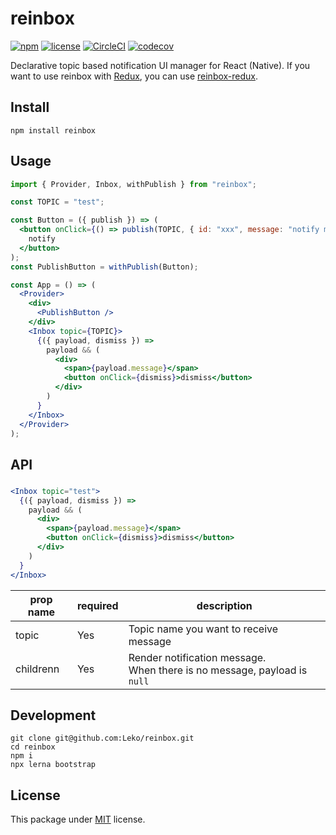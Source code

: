 # reinbox

[![npm](https://img.shields.io/npm/v/reinbox.svg)](https://www.npmjs.com/package/reinbox)
[![license](https://img.shields.io/github/license/Leko/reinbox.svg)](https://opensource.org/licenses/MIT)
[![CircleCI](https://circleci.com/gh/Leko/reinbox.svg?style=svg)](https://circleci.com/gh/Leko/reinbox)
[![codecov](https://codecov.io/gh/Leko/reinbox/branch/master/graph/badge.svg)](https://codecov.io/gh/Leko/reinbox)

Declarative topic based notification UI manager for React (Native).
If you want to use reinbox with [Redux](https://github.com/reduxjs/redux), you can use [reinbox-redux](https://github.com/Leko/reinbox/tree/master/packages/reinbox-redux).

## Install

```
npm install reinbox
```

## Usage

```jsx
import { Provider, Inbox, withPublish } from "reinbox";

const TOPIC = "test";

const Button = ({ publish }) => (
  <button onClick={() => publish(TOPIC, { id: "xxx", message: "notify me" })}>
    notify
  </button>
);
const PublishButton = withPublish(Button);

const App = () => (
  <Provider>
    <div>
      <PublishButton />
    </div>
    <Inbox topic={TOPIC}>
      {({ payload, dismiss }) =>
        payload && (
          <div>
            <span>{payload.message}</span>
            <button onClick={dismiss}>dismiss</button>
          </div>
        )
      }
    </Inbox>
  </Provider>
);
```

## API

### <Inbox />

```jsx
<Inbox topic="test">
  {({ payload, dismiss }) =>
    payload && (
      <div>
        <span>{payload.message}</span>
        <button onClick={dismiss}>dismiss</button>
      </div>
    )
  }
</Inbox>
```

| prop name | required | description                                                                   |
| --------- | -------- | ----------------------------------------------------------------------------- |
| topic     | Yes      | Topic name you want to receive message                                        |
| childrenn | Yes      | Render notification message.<br />When there is no message, payload is `null` |

## Development

```
git clone git@github.com:Leko/reinbox.git
cd reinbox
npm i
npx lerna bootstrap
```

## License

This package under [MIT](https://opensource.org/licenses/MIT) license.
